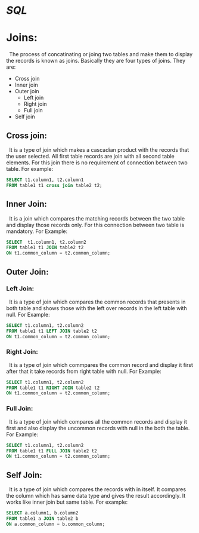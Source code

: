 # ***SQL***
# Joins:
&nbsp; The process of concatinating or joing two tables and make them to display the records is known as joins. Basically they are four types of joins. They are:
* Cross join
* Inner join
* Outer join
  * Left join
  * Right join
  * Full join
* Self join

## Cross join:
&nbsp; It is a type of join which makes a cascadian product with the records that the user selected. All first table records are join with all second table elements. For this join there is no requirement of connection between two table. For example:
```sql
SELECT t1.column1, t2.column1 
FROM table1 t1 cross join table2 t2;
```

## Inner Join:
&nbsp; It is a join which compares the matching records between the two table and display those records only. For this connection between two table is mandatory. For Example:
```sql
SELECT  t1.column1, t2.column2
FROM table1 t1 JOIN table2 t2
ON t1.common_column = t2.common_column;
```

## Outer Join:
### Left Join:
&nbsp; It is a type of join which compares the common records that presents in both table and shows those with the left over records in the left table with null. For Example:
```sql
SELECT t1.column1, t2.column2
FROM table1 t1 LEFT JOIN table2 t2
ON t1.common_column = t2.common_column;
```

### Right Join:
&nbsp; It is a type of join which commpares the common record and display it first after that it take records from right table with null. For Example:
```sql
SELECT t1.column1, t2.column2
FROM table1 t1 RIGHT JOIN table2 t2
ON t1.common_column = t2.common_column;
```

### Full Join:
&nbsp; It is a type of join which compares all the common records and display it first and also display the uncommon records with null in the both the table. For Example:
```sql
SELECT t1.column1, t2.column2
FROM table1 t1 FULL JOIN table2 t2
ON t1.common_column = t2.common_column;
```

## Self Join:
&nbsp; It is a type of join which compares the records with in itself. It compares the column which has same data type and gives the result accordingly. It works like inner join but same table. For example:
```sql
SELECT a.column1, b.column2
FROM table1 a JOIN table2 b
ON a.common_column = b.common_column;
```
